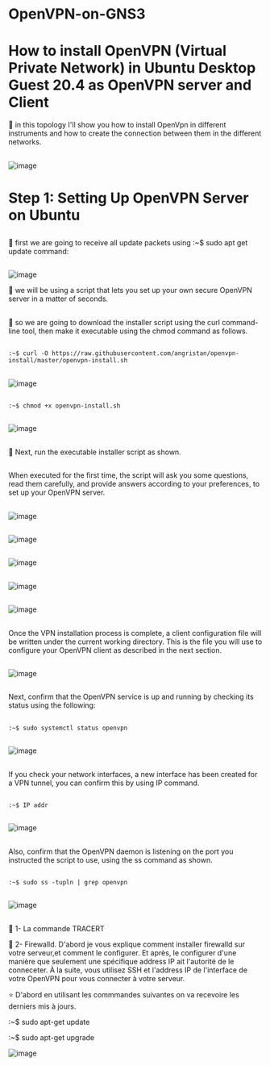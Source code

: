 # OpenVPN-on-GNS3
# How to install OpenVPN (Virtual Private Network) in Ubuntu Desktop Guest 20.4 as OpenVPN server and Client



:pushpin: in this topology I'll show you how to install OpenVpn in different instruments and how to create the connection between them in the different networks.

##
![image](images/1.1.PNG)


 # Step 1: Setting Up OpenVPN Server on Ubuntu
 ##
 :pushpin: first we are going to receive all update packets using :~$ sudo apt get update command:
 
 ##
 ![image](images/1.PNG)
 
 :pushpin: we will be using a script that lets you set up your own secure OpenVPN server in a matter of seconds. 
 ##
 :pushpin: so we are going to download the installer script using the curl command-line tool, then make it executable using the chmod command as follows.
 
 ##
 ``
 :~$ curl -O https://raw.githubusercontent.com/angristan/openvpn-install/master/openvpn-install.sh
``
##

##
![image](images/2.PNG)

##
``
 :~$ chmod +x openvpn-install.sh 
`` 
##

##
 ![image](images/3.PNG)
 
##

##
:pushpin: Next, run the executable installer script as shown.
##

When executed for the first time, the script will ask you some questions, read them carefully, and provide answers according to your preferences, to set up your OpenVPN server.

##
![image](images/4.PNG) 
 
## 

![image](images/5.PNG)
 
##

![image](images/6.PNG)
 
##

![image](images/7.PNG)

##

![image](images/8.PNG)

##
Once the VPN installation process is complete, a client configuration file will be written under the current working directory. This is the file you will use to configure your OpenVPN client as described in the next section.

##
![image](images/9.PNG)
 
##

Next, confirm that the OpenVPN service is up and running by checking its status using the following:
 
##

##
``
:~$ sudo systemctl status openvpn
``
##

##

![image](images/10.PNG)

##
 If you check your network interfaces, a new interface has been created for a VPN tunnel, you can confirm this by using IP command.
 
##

##
``
:~$ IP addr
``

##
##
![image](images/11.PNG)
##

Also, confirm that the OpenVPN daemon is listening on the port you instructed the script to use, using the ss command as shown.


##
``
:~$ sudo ss -tupln | grep openvpn
``
##

##
![image](images/12.2.PNG)

##
 
 
 
 
 
 
 
 
 
 
 
 
 
 
 
 ##
:pushpin: 1- La commande TRACERT
 
 :pushpin: 2- Firewalld. D'abord je vous explique comment installer firewalld sur votre serveur,et comment le configurer. Et après, le configurer d'une manière que seulement une           spécifique address IP ait l'autorité de le conneceter. À la suite, vous utilisez SSH et l'address IP de l'interface de votre OpenVPN pour vous connecter à votre serveur.
 


 :star: D'abord en utilisant les commmandes suivantes on va recevoire les derniers mis à jours.
 
 :~$ sudo apt-get update
 
 :~$ sudo apt-get upgrade
 
 ![image](images/22.PNG)
 
